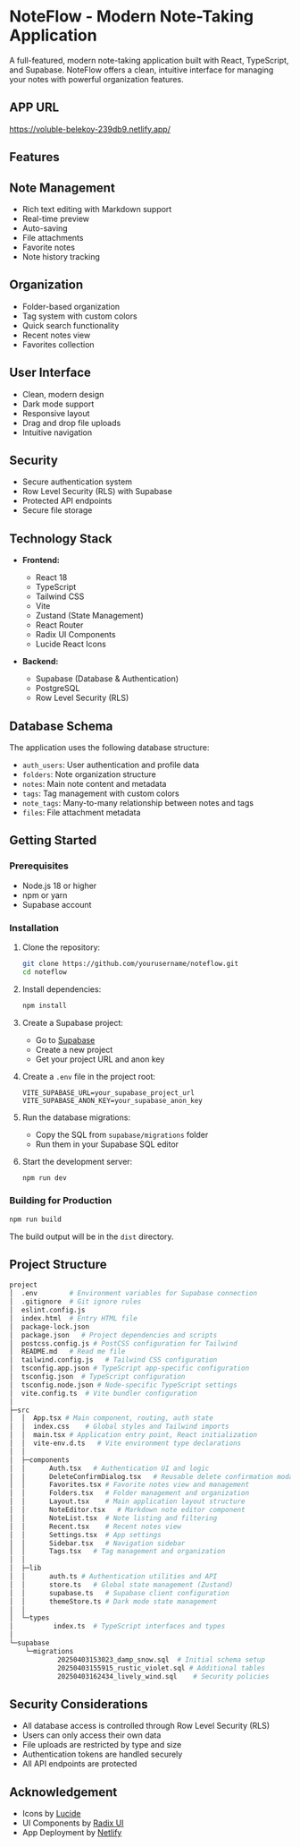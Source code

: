 # NoteFlow - Modern Note-Taking Application
A full-featured, modern note-taking application built with React, TypeScript, and Supabase. NoteFlow offers a clean, intuitive interface for managing your notes with powerful organization features.


## APP URL
https://voluble-belekoy-239db9.netlify.app/

## Features

## Note Management
- Rich text editing with Markdown support
- Real-time preview
- Auto-saving
- File attachments
- Favorite notes
- Note history tracking

## Organization
- Folder-based organization
- Tag system with custom colors
- Quick search functionality
- Recent notes view
- Favorites collection

## User Interface
- Clean, modern design
- Dark mode support
- Responsive layout
- Drag and drop file uploads
- Intuitive navigation

## Security
- Secure authentication system
- Row Level Security (RLS) with Supabase
- Protected API endpoints
- Secure file storage

## Technology Stack

- **Frontend:**
  - React 18
  - TypeScript
  - Tailwind CSS
  - Vite
  - Zustand (State Management)
  - React Router
  - Radix UI Components
  - Lucide React Icons

- **Backend:**
  - Supabase (Database & Authentication)
  - PostgreSQL
  - Row Level Security (RLS)

## Database Schema

The application uses the following database structure:

- `auth_users`: User authentication and profile data
- `folders`: Note organization structure
- `notes`: Main note content and metadata
- `tags`: Tag management with custom colors
- `note_tags`: Many-to-many relationship between notes and tags
- `files`: File attachment metadata

## Getting Started

### Prerequisites

- Node.js 18 or higher
- npm or yarn
- Supabase account

### Installation

1. Clone the repository:
   ```bash
   git clone https://github.com/yourusername/noteflow.git
   cd noteflow
   ```

2. Install dependencies:
   ```bash
   npm install
   ```

3. Create a Supabase project:
   - Go to [Supabase](https://supabase.com)
   - Create a new project
   - Get your project URL and anon key

4. Create a `.env` file in the project root:
   ```env
   VITE_SUPABASE_URL=your_supabase_project_url
   VITE_SUPABASE_ANON_KEY=your_supabase_anon_key
   ```

5. Run the database migrations:
   - Copy the SQL from `supabase/migrations` folder
   - Run them in your Supabase SQL editor

6. Start the development server:
   ```bash
   npm run dev
   ```

### Building for Production

```bash
npm run build
```

The build output will be in the `dist` directory.

## Project Structure

```bash
project
│  .env        # Environment variables for Supabase connection
│  .gitignore  # Git ignore rules
│  eslint.config.js
│  index.html  # Entry HTML file
│  package-lock.json   
│  package.json   # Project dependencies and scripts
│  postcss.config.js # PostCSS configuration for Tailwind 
│  README.md   # Read me file
│  tailwind.config.js   # Tailwind CSS configuration
│  tsconfig.app.json # TypeScript app-specific configuration
│  tsconfig.json  # TypeScript configuration
│  tsconfig.node.json # Node-specific TypeScript settings
│  vite.config.ts  # Vite bundler configuration
│  
├─src
│  │  App.tsx # Main component, routing, auth state
│  │  index.css    # Global styles and Tailwind imports
│  │  main.tsx # Application entry point, React initialization
│  │  vite-env.d.ts   # Vite environment type declarations
│  │  
│  ├─components
│  │      Auth.tsx   # Authentication UI and logic
│  │      DeleteConfirmDialog.tsx   # Reusable delete confirmation modal
│  │      Favorites.tsx # Favorite notes view and management
│  │      Folders.tsx   # Folder management and organization
│  │      Layout.tsx    # Main application layout structure
│  │      NoteEditor.tsx   # Markdown note editor component
│  │      NoteList.tsx  # Note listing and filtering
│  │      Recent.tsx    # Recent notes view
│  │      Settings.tsx  # App settings
│  │      Sidebar.tsx   # Navigation sidebar
│  │      Tags.tsx   # Tag management and organization
│  │      
│  ├─lib
│  │      auth.ts # Authentication utilities and API
│  │      store.ts   # Global state management (Zustand)
│  │      supabase.ts   # Supabase client configuration
│  │      themeStore.ts # Dark mode state management
│  │      
│  └─types
│          index.ts  # TypeScript interfaces and types
│          
└─supabase
    └─migrations
            20250403153023_damp_snow.sql  # Initial schema setup
            20250403155915_rustic_violet.sql # Additional tables
            20250403162434_lively_wind.sql    # Security policies
```

## Security Considerations

- All database access is controlled through Row Level Security (RLS)
- Users can only access their own data
- File uploads are restricted by type and size
- Authentication tokens are handled securely
- All API endpoints are protected



## Acknowledgement

- Icons by [Lucide](https://lucide.dev)
- UI Components by [Radix UI](https://www.radix-ui.com)
- App Deployment by [Netlify](https://www.netlify.com/)
